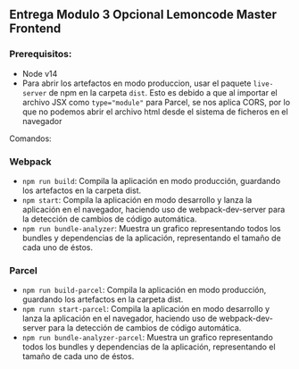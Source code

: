 ## Entrega Modulo 3 Opcional Lemoncode Master Frontend

### Prerequisitos:

- Node v14
- Para abrir los artefactos en modo produccion, usar el paquete `live-server` de npm en la carpeta `dist`. Esto es debido a que al importar el archivo JSX como `type="module"` para Parcel, se nos aplica CORS, por lo que no podemos abrir el archivo html desde el sistema de ficheros en el navegador

Comandos:

### Webpack

- `npm run build`: Compila la aplicación en modo producción, guardando los artefactos en la carpeta dist.
- `npm start`: Compila la aplicación en modo desarrollo y lanza la aplicación en el navegador, haciendo uso de webpack-dev-server para la detección de cambios de código automática.
- `npm run bundle-analyzer`: Muestra un grafico representando todos los bundles y dependencias de la aplicación, representando el tamaño de cada uno de éstos.

### Parcel

- `npm run build-parcel`: Compila la aplicación en modo producción, guardando los artefactos en la carpeta dist.
- `npm runn start-parcel`: Compila la aplicación en modo desarrollo y lanza la aplicación en el navegador, haciendo uso de webpack-dev-server para la detección de cambios de código automática.
- `npm run bundle-analyzer-parcel`: Muestra un grafico representando todos los bundles y dependencias de la aplicación, representando el tamaño de cada uno de éstos.
